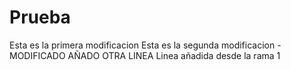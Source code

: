 # Prueba
Esta es la primera modificacion
Esta es la segunda modificacion -MODIFICADO
AÑADO OTRA LINEA
Linea añadida desde la rama 1
